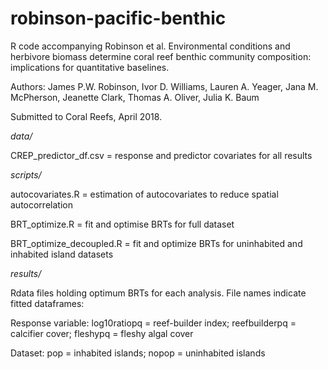 # robinson-pacific-benthic
R code accompanying Robinson et al. Environmental
conditions and herbivore biomass determine coral reef benthic community
composition: implications for quantitative baselines.

Authors: James P.W. Robinson, Ivor D. Williams, Lauren A. Yeager,
Jana M. McPherson, Jeanette Clark, Thomas A. Oliver,
Julia K. Baum

Submitted to Coral Reefs, April 2018.

*data/*

CREP_predictor_df.csv = response and predictor covariates for all results

*scripts/*

autocovariates.R = estimation of autocovariates to reduce spatial autocorrelation

BRT_optimize.R = fit and optimise BRTs for full dataset

BRT_optimize_decoupled.R = fit and optimize BRTs for uninhabited and inhabited island datasets

*results/*

Rdata files holding optimum BRTs for each analysis. File names indicate fitted dataframes:

Response variable: log10ratiopq = reef-builder index; reefbuilderpq = calcifier cover; fleshypq = fleshy algal cover

Dataset: pop = inhabited islands; nopop = uninhabited islands
